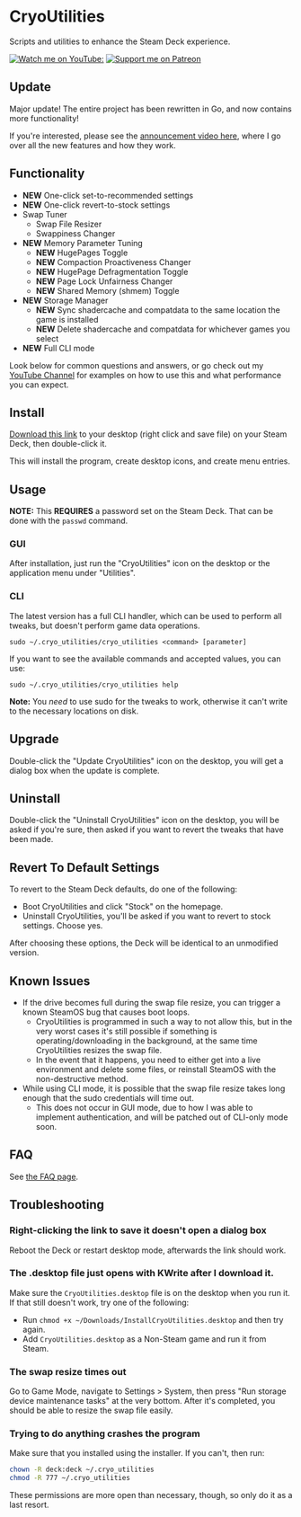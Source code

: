 # CryoUtilities
Scripts and utilities to enhance the Steam Deck experience.

[![Watch me on YouTube:](https://img.shields.io/youtube/channel/subscribers/UCJ2wc4hCWI8bEki48Zv45fQ?color=%23FF0000&label=Subscribe%20on%20YouTube&style=flat-square)](https://www.youtube.com/@cryobyte33) [![Support me on Patreon](https://img.shields.io/endpoint.svg?url=https%3A%2F%2Fshieldsio-patreon.vercel.app%2Fapi%3Fusername%3Dcryobyte33%26type%3Dpatrons&style=flat)](https://patreon.com/cryobyte33)

## Update
Major update! The entire project has been rewritten in Go, and now contains more functionality!

If you're interested, please see the [announcement video here](https://youtu.be/C9EjXYZUqUs), where I go over all the new features and how they work.

## Functionality
* **NEW** One-click set-to-recommended settings
* **NEW** One-click revert-to-stock settings
* Swap Tuner
  * Swap File Resizer
  * Swappiness Changer
* **NEW** Memory Parameter Tuning
  * **NEW** HugePages Toggle
  * **NEW** Compaction Proactiveness Changer
  * **NEW** HugePage Defragmentation Toggle
  * **NEW** Page Lock Unfairness Changer
  * **NEW** Shared Memory (shmem) Toggle
* **NEW** Storage Manager
  * **NEW** Sync shadercache and compatdata to the same location the game is installed
  * **NEW** Delete shadercache and compatdata for whichever games you select
* **NEW** Full CLI mode

Look below for common questions and answers, or go check out my [YouTube Channel](https://www.youtube.com/@cryobyte33)
for examples on how to use this and what performance you can expect.

## Install
[Download this link](https://raw.githubusercontent.com/CryoByte33/steam-deck-utilities/main/InstallCryoUtilities.desktop)
to your desktop (right click and save file) on your Steam Deck, then double-click it.

This will install the program, create desktop icons, and create menu entries.

## Usage
**NOTE:** This **REQUIRES** a password set on the Steam Deck. That can be done with the `passwd` command.
### GUI
After installation, just run the "CryoUtilities" icon on the desktop or the application menu under "Utilities".

### CLI
The latest version has a full CLI handler, which can be used to perform all tweaks, but doesn't perform game data operations.
```
sudo ~/.cryo_utilities/cryo_utilities <command> [parameter]
```
If you want to see the available commands and accepted values, you can use:
```
sudo ~/.cryo_utilities/cryo_utilities help
```
**Note:** You _need_ to use sudo for the tweaks to work, otherwise it can't write to the necessary locations on disk.

## Upgrade
Double-click the "Update CryoUtilities" icon on the desktop, you will get a dialog box when the update is complete.

## Uninstall
Double-click the "Uninstall CryoUtilities" icon on the desktop, you will be asked if you're sure, then asked if you want
to revert the tweaks that have been made.

## Revert To Default Settings
To revert to the Steam Deck defaults, do one of the following:
* Boot CryoUtilities and click "Stock" on the homepage.
* Uninstall CryoUtilities, you'll be asked if you want to revert to stock settings. Choose yes.

After choosing these options, the Deck will be identical to an unmodified version.

## Known Issues
* If the drive becomes full during the swap file resize, you can trigger a known SteamOS bug that causes boot loops.
  * CryoUtilities is programmed in such a way to not allow this, but in the very worst cases it's still possible if something is operating/downloading in the background, at the same time CryoUtilities resizes the swap file.
  * In the event that it happens, you need to either get into a live environment and delete some files, or reinstall SteamOS with the non-destructive method.
* While using CLI mode, it is possible that the swap file resize takes long enough that the sudo credentials will time out.
  * This does not occur in GUI mode, due to how I was able to implement authentication, and will be patched out of CLI-only mode soon.

## FAQ
See [the FAQ page](https://github.com/CryoByte33/steam-deck-utilities/blob/main/docs/faq.md).

## Troubleshooting
### Right-clicking the link to save it doesn't open a dialog box
Reboot the Deck or restart desktop mode, afterwards the link should work.

### The .desktop file just opens with KWrite after I download it.
Make sure the `CryoUtilities.desktop` file is on the desktop when you run it. If that still doesn't work, try one of the following:
* Run `chmod +x ~/Downloads/InstallCryoUtilities.desktop` and then try again.
* Add `CryoUtilities.desktop` as a Non-Steam game and run it from Steam.

### The swap resize times out
Go to Game Mode, navigate to Settings > System, then press "Run storage device maintenance tasks" at the very bottom.
After it's completed, you should be able to resize the swap file easily.

### Trying to do anything crashes the program
Make sure that you installed using the installer. If you can't, then run:
```bash
chown -R deck:deck ~/.cryo_utilities
chmod -R 777 ~/.cryo_utilities
```
These permissions are more open than necessary, though, so only do it as a last resort.
